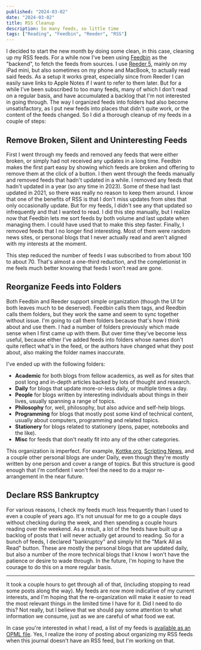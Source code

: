 ```yaml
---
published: "2024-03-02"
date: "2024-03-02"
title: RSS Cleanup
description: So many feeds, so little time
tags: ["Reading", "Feedbin", "Reeder", "RSS"]
---
```


I decided to start the new month by doing some clean, in this case, cleaning up
my RSS feeds. For a while now I've been using [Feedbin](https://feedbin.com) as
the "backend", to fetch the feeds from sources. I use [Reeder
5](https://reederapp.com), mainly on my iPad mini, but also sometimes on my
phone and MacBook, to actually read said feeds. As a setup it works great,
especially since from Reeder I can easily save links to Apple Notes if I want to
refer to them later. But for a while I've been subscribed to too many feeds,
many of which I don't read on a regular basis, and have accumulated a backlog
that I'm not interested in going through. The way I organized feeds into folders
had also become unsatisfactory, as I put new feeds into places that didn't quite
work, or the content of the feeds changed. So I did a thorough cleanup of my
feeds in a couple of steps:

## Remove Broken, Silent and Uninteresting Feeds

First I went through my feeds and removed any feeds that were either broken, or
simply had not received any updates in a long time. Feedbin makes the first part
easy by showing which feeds are broken and offering to remove them at the click
of a button. I then went through the feeds manually and removed feeds that
hadn't updated in a while. I removed any feeds that hadn't updated in a year (so
any time in 2023). Some of these had last updated in 2021, so there was really
no reason to keep them around. I know that one of the benefits of RSS is that I
don't miss updates from sites that only occasionally update. But for my feeds, I
didn't see any that updated so infrequently and that I wanted to read. I did
this step manually, but I realize now that Feedbin lets me sort feeds by both
volume and last update when managing them. I could have used that to make this
step faster. Finally, I removed feeds that I no longer find interesting. Most of
them were random news sites, or personal blogs that I never actually read and
aren't aligned with my interests at the moment.

This step reduced the number of feeds I was subscribed to from about 100 to
about 70. That's almost a one-third reduction, and the completionist in me feels
much better knowing that feeds I won't read are gone.


## Reorganize Feeds into Folders

Both Feedbin and Reeder support simple organization (though the UI for both
leaves much to be deserved). Feedbin calls them tags, and Reedbin calls them
folders, but they work the same and seem to sync together without issue. I'm
going to call them folders because that's how I think about and use them. I had
a number of folders previously which made sense when I first came up with them.
But over time they've become less useful, because either I've added feeds into
folders whose names don't quite reflect what's in the feed, or the authors have
changed what they post about, also making the folder names inaccurate.

I've ended up with the following folders:

  - **Academic** for both blogs from fellow academics, as well as for sites that
    post long and in-depth articles backed by lots of thought and research.
  - **Daily** for blogs that update more-or-less daily, or multiple times a day.
  - **People** for blogs written by interesting individuals about things in
    their lives, usually spanning a range of topics.
  - **Philosophy** for, well, philosophy, but also advice and self-help blogs.
  - **Programming** for blogs that mostly post some kind of technical content,
    usually about computers, programming and related topics.
  - **Stationery** for blogs related to stationery (pens, paper, notebooks and
    the like).
  - **Misc** for feeds that don't neatly fit into any of the other categories.


This organization is imperfect. For example, [Kottke.org](https://kottke.org),
[Scripting News](https://scripting.com), and a couple other personal blogs are
under Daily, even though they're mostly written by one person and cover a range
of topics. But this structure is good enough that I'm confident I won't feel the
need to do a major re-arrangement in the near future.

## Declare RSS Bankruptcy

For various reasons, I check my feeds much less frequently than I used to even a
couple of years ago. It's not unusual for me to go a couple days without
checking during the week, and then spending a couple hours reading over the
weekend. As a result, a lot of the feeds have built up a backlog of posts that I
will never actually get around to reading. So for a bunch of feeds, I declared
"bankruptcy" and simply hit the "Mark All as Read" button. These are mostly the
personal blogs that are updated daily, but also a number of the more technical
blogs that I know I won't have the patience or desire to wade through. In the
future, I'm hoping to have the courage to do this on a more regular basis.

<hr />

It took a couple hours to get through all of that, (including stopping to read
some posts along the way). My feeds are now more indicative of my current
interests, and I'm hoping that the re-organization will make it easier to read
the most relevant things in the limited time I have for it. Did I need to do
this? Not really, but I believe that we should pay some attention to what
information we consume, just as we are careful of what food we eat.

In case you're interested in what I read, a list of my feeds is [available as an
OPML file](/static/2024-03.opml). Yes, I realize the irony of posting about
organizing my RSS feeds when this journal doesn't have an RSS feed, but I'm
working on that.
